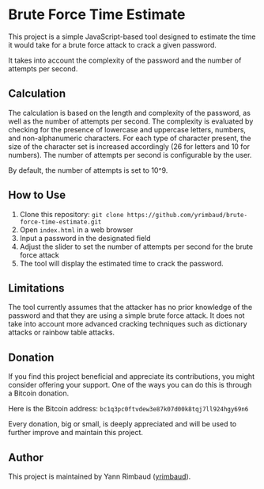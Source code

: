 # Brute Force Time Estimate

This project is a simple JavaScript-based tool designed to estimate the time it would take for a brute force attack to crack a given password.

It takes into account the complexity of the password and the number of attempts per second.

## Calculation

The calculation is based on the length and complexity of the password, as well as the number of attempts per second. The complexity is evaluated by checking for the presence of lowercase and uppercase letters, numbers, and non-alphanumeric characters. For each type of character present, the size of the character set is increased accordingly (26 for letters and 10 for numbers). The number of attempts per second is configurable by the user.

By default, the number of attempts is set to 10^9.

## How to Use

1. Clone this repository: `git clone https://github.com/yrimbaud/brute-force-time-estimate.git`
2. Open `index.html` in a web browser
3. Input a password in the designated field
4. Adjust the slider to set the number of attempts per second for the brute force attack
5. The tool will display the estimated time to crack the password.

## Limitations

The tool currently assumes that the attacker has no prior knowledge of the password and that they are using a simple brute force attack. It does not take into account more advanced cracking techniques such as dictionary attacks or rainbow table attacks.


## Donation

If you find this project beneficial and appreciate its contributions, you might consider offering your support. One of the ways you can do this is through a Bitcoin donation.

Here is the Bitcoin address:
`bc1q3pc0ftvdew3e87k07d00k8tqj7ll924hgy69n6`

Every donation, big or small, is deeply appreciated and will be used to further improve and maintain this project.

## Author

This project is maintained by Yann Rimbaud ([yrimbaud](https://github.com/yrimbaud)).
